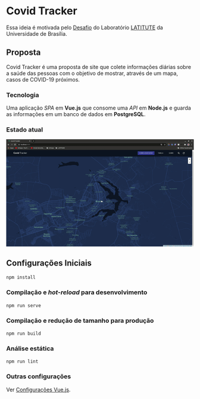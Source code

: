 # Covid Tracker

Essa ideia é motivada pelo [Desafio](https://gitlab.com/GuiFay/selecao-latitude/-/blob/master/README.md) do Laboratório [LATITUTE](https://redes.unb.br/latitude/index.html) da Universidade de Brasília.

## Proposta

Covid Tracker é uma proposta de site que colete informações diárias sobre a saúde das pessoas com o objetivo de mostrar, através de um mapa, casos de COVID-19 próximos.
### Tecnologia

Uma aplicação _SPA_ em **Vue.js** que consome uma _API_ em **Node.js** e guarda as informações em um banco de dados em **PostgreSQL**.

### Estado atual

<p align="center">
  <img src="./src/assets/covid-tracker.gif">
</p>



## Configurações Iniciais

```
npm install
```

### Compilação e _hot-reload_ para desenvolvimento

```
npm run serve
```

### Compilação e redução de tamanho para produção

```
npm run build
```

### Análise estática

```
npm run lint
```

### Outras configurações

Ver [Configurações Vue.js](https://cli.vuejs.org/config/).
